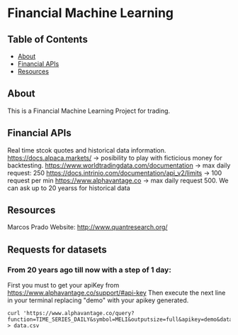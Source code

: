 # Financial Machine Learning

## Table of Contents

- [About](#about)
- [Financial APIs](#apis)
- [Resources](#res)

## About <a name = "about"></a>

This is a Financial Machine Learning Project for trading.

## Financial APIs <a name = "apis"></a>

Real time stcok quotes and historical data information.
https://docs.alpaca.markets/ -> posibility to play with ficticious money for backtesting.
https://www.worldtradingdata.com/documentation -> max daily request: 250
https://docs.intrinio.com/documentation/api_v2/limits -> 100 request per min
https://www.alphavantage.co -> max daily request 500. We can ask up to 20 yearss for historical data

## Resources <a name =  "res"></a>

Marcos Prado Website: http://www.quantresearch.org/

## Requests for datasets 

### From 20 years ago till now with a step of 1 day:

First you must to get your apiKey from https://www.alphavantage.co/support/#api-key
Then execute the next line in your terminal replacing "demo" with your apikey generated.

```
curl 'https://www.alphavantage.co/query?function=TIME_SERIES_DAILY&symbol=MELI&outputsize=full&apikey=demo&datatype=csv' > data.csv
```